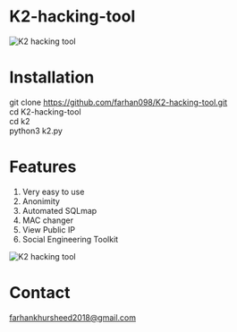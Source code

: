 # K2-hacking-tool

![K2 hacking tool](https://user-images.githubusercontent.com/41877347/43384194-ba7578c4-93f6-11e8-92bc-7d91ec8b42de.png)

# Installation
git clone https://github.com/farhan098/K2-hacking-tool.git</br>
cd K2-hacking-tool</br>
cd k2</br>
python3 k2.py</br>

# Features
1) Very easy to use</br>
2) Anonimity</br>
3) Automated SQLmap</br>
4) MAC changer</br>
5) View Public IP</br>
6) Social Engineering Toolkit</br>

![K2 hacking tool](https://user-images.githubusercontent.com/41877347/43384243-dbf4ef66-93f6-11e8-9601-bdbbc8bc23dd.png)

# Contact
farhankhursheed2018@gmail.com
